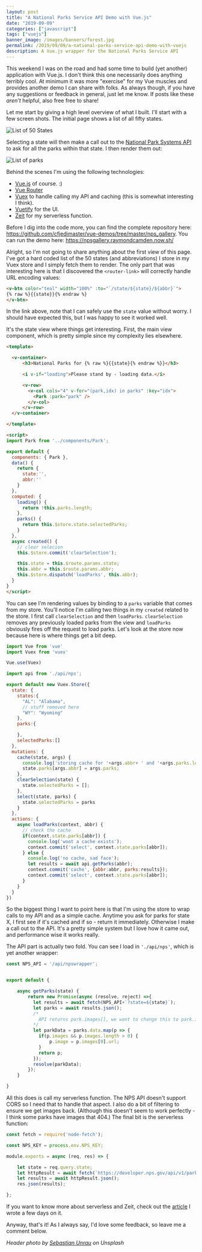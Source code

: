 ```yaml
---
layout: post
title: "A National Parks Service API Demo with Vue.js"
date: "2019-09-09"
categories: ["javascript"]
tags: ["vuejs"]
banner_image: /images/banners/forest.jpg
permalink: /2019/09/09/a-national-parks-service-api-demo-with-vuejs
description: A Vue.js wrapper for the National Parks Service API
---
```


This weekend I was on the road and had some time to build (yet another) application with Vue.js. I don't think this one necessarily does anything terribly cool. At minimum it was more "exercise" for my Vue muscles and provides another demo I can share with folks. As always though, if you have any suggestions or feedback in general, just let me know. If posts like these *aren't* helpful, also free free to share!

Let me start by giving a high level overview of what I built. I'll start with a few screen shots. The initial page shows a list of all fifty states.

<img src="https://static.raymondcamden.com/images/2019/09/nps1.png" alt="List of 50 States" class="imgborder imgcenter">

Selecting a state will then make a call out to the [National Park Systems API](https://www.nps.gov/subjects/digital/nps-data-api.htm) to ask for all the parks within that state. I then render them out:

<img src="https://static.raymondcamden.com/images/2019/09/nps2.png" alt="List of parks" class="imgborder imgcenter">

Behind the scenes I'm using the following technologies:

* [Vue.js](https://vuejs.org/) of course. :)
* [Vue Router](https://router.vuejs.org/)
* [Vuex](https://vuex.vuejs.org/) to handle calling my API and caching (this is somewhat interesting I think).
* [Vuetify](https://vuetifyjs.com/en/) for the UI.
* [Zeit](https://zeit.co/) for my serverless function.

Before I dig into the code more, you can find the complete repository here: <https://github.com/cfjedimaster/vue-demos/tree/master/nps_gallery>. You can run the demo here: <https://npsgallery.raymondcamden.now.sh/> 

Alright, so I'm not going to share anything about the first view of this page. I've got a hard coded list of the 50 states (and abbreviations) I store in my Vuex store and I simply fetch them to render. The only part that was interesting here is that I discovered the `<router-link>` will correctly handle URL encoding values:

```html
<v-btn color="teal" width="100%" :to="`/state/${state}/${abbr}`">
{% raw %}{{state}}{% endraw %}
</v-btn>
```

In the link above, note that I can safely use the `state` value without worry. I should have expected this, but I was happy to see it worked well. 

It's the state view where things get interesting. First, the main view component, which is pretty simple since my complexity lies elsewhere.

```html
<template>

  <v-container>
      <h3>National Parks for {% raw %}{{state}{% endraw %}}</h3>

      <i v-if="loading">Please stand by - loading data.</i>

      <v-row>
        <v-col cols="4" v-for="(park,idx) in parks" :key="idx">
          <Park :park="park" />
        </v-col>
      </v-row>
  </v-container>

</template>

<script>
import Park from '../components/Park';

export default {
  components: { Park },
  data() {
    return {
      state:'',
      abbr:''
    }
  },
  computed: {
    loading() {
      return !this.parks.length;
    },
    parks() {
      return this.$store.state.selectedParks;
    }
  },
  async created() {
    // clear selecion
    this.$store.commit('clearSelection');

    this.state = this.$route.params.state;
    this.abbr = this.$route.params.abbr;
    this.$store.dispatch('loadParks', this.abbr);
  }
}
</script>
```

You can see I'm rendering values by binding to a `parks` variable that comes from my store. You'll notice I'm calling two things in my `created` related to the store. I first call `clearSelection` and then `loadParks`. `clearSelection` removes any previously loaded parks from the view and `loadParks` obviously fires off the request to load parks. Let's look at the store now because here is where things get a bit deep.

```js
import Vue from 'vue'
import Vuex from 'vuex'

Vue.use(Vuex)

import api from './api/nps';

export default new Vuex.Store({
  state: {
    states:{
      "AL": "Alabama",
	  // stuff removed here
      "WY": "Wyoming"
    }, 
    parks:{

    },
    selectedParks:[]
  },
  mutations: {
    cache(state, args) {
      console.log('storing cache for '+args.abbr+ ' and '+args.parks.length + ' parks');
      state.parks[args.abbr] = args.parks;
    },
    clearSelection(state) {
      state.selectedParks = [];
    },
    select(state, parks) {
      state.selectedParks = parks
    }
  },
  actions: {
    async loadParks(context, abbr) {
      // check the cache
      if(context.state.parks[abbr]) {
        console.log('woot a cache exists');
        context.commit('select', context.state.parks[abbr]);
      } else {
        console.log('no cache, sad face');
        let results = await api.getParks(abbr);
        context.commit('cache', {abbr:abbr, parks:results});
        context.commit('select', context.state.parks[abbr]);
      }
    }
  }
})
```

So the biggest thing I want to point here is that I'm using the store to wrap calls to my API and as a simple cache. Anytime you ask for parks for state X, I first see if it's cached and if so - return it immediately. Otherwise I make a call out to the API. It's a pretty simple system but I love how it came out, and performance wise it works really. 

The API part is actually two fold. You can see I load in `'./api/nps'`, which is yet another wrapper:

```js
const NPS_API = '/api/npswrapper';


export default {

    async getParks(state) {
        return new Promise(async (resolve, reject) =>{
          let results = await fetch(NPS_API+`?state=${state}`);
          let parks = await results.json();
          /*
            API returns park.images[], we want to change this to park.image to simplify it
          */
          let parkData = parks.data.map(p => {
            if(p.images && p.images.length > 0) {
                p.image = p.images[0].url;
            }
            return p;
          });
          resolve(parkData);  
        });
    }

}
```

All this does is call my serverless function. The NPS API doesn't support CORS so I need that to handle that aspect. I also do a bit of filtering to ensure we get images back. (Although this doesn't seem to work perfectly - I think some parks have images that 404.) The final bit is the serverless function:

```js
const fetch = require('node-fetch');

const NPS_KEY = process.env.NPS_KEY;

module.exports = async (req, res) => {

    let state = req.query.state;
    let httpResult = await fetch(`https://developer.nps.gov/api/v1/parks?stateCode=${state}&limit=100&fields=images&api_key=${NPS_KEY}`);
    let results = await httpResult.json();
    res.json(results);

};
```

If you want to know more about serverless and Zeit, check out the [article](https://www.raymondcamden.com/2019/09/06/a-look-at-zeits-zero-config-and-serverless-platform) I wrote a few days on it. 

Anyway, that's it! As I always say, I'd love some feedback, so leave me a comment below.

<i>Header photo by <a href="https://unsplash.com/@sebastian_unrau?utm_source=unsplash&utm_medium=referral&utm_content=creditCopyText">Sebastian Unrau</a> on Unsplash</i>